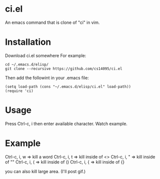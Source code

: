 # ci.el
An emacs command that is clone of "ci" in vim.

# Installation
Download ci.el somewhere
For example:

~~~~
cd ~/.emacs.d/elisp/
git clone --recursive https://github.com/cs14095/ci.el
~~~~

Then add the followint in your .emacs file:

~~~~
(setq load-path (cons "~/.emacs.d/elisp/ci.el" load-path))
(require 'ci)
~~~~

# Usage
Press Ctrl-c, i then enter available character.
Watch example.

# Example
Ctrl-c, i, w => kill a word
Ctrl-c, i, t => kill inside of <>
Ctrl-c, i, " => kill inside of ""
Ctrl-c, i, ( => kill inside of ()
Ctrl-c, i, { => kill inside of {}

you can also kill large area.
(I'll post gif.)
